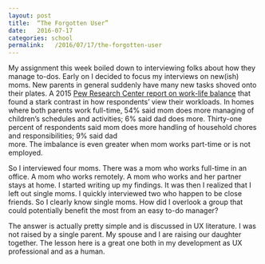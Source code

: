 ```yaml
---
layout: post
title:  “The Forgotten User”
date:   2016-07-17
categories: school
permalink:   /2016/07/17/the-forgotten-user
---
```


My assignment this week boiled down to interviewing folks about how they manage to-dos. Early on I decided to focus my interviews on new(ish) moms. New parents in general suddenly have many new tasks shoved onto their plates. A 2015
[Pew Research Center report on work-life balance](http://www.pewsocialtrends.org/2015/11/04/raising-kids-and-running-a-household-how-working-parents-share-the-load/) that found a stark contrast in how respondents’ view their workloads. In homes where both parents work full-time, 54% said mom does more managing of children’s schedules and activities; 6% said dad does more. Thirty-one percent of respondents said mom does more handling of household chores and responsibilities; 9% said dad  
more. The imbalance is even greater when mom works part-time or is not employed.

So I interviewed four moms. There was a mom who works full-time in an office. A mom who works remotely. A mom who works and her partner stays at home. I started writing up my findings. It was then I realized that I left out single moms. I quickly interviewed two who happen to be close friends. So I clearly know single moms. How did I overlook a group that could potentially benefit the most from an easy to-do manager?

The answer is actually pretty simple and is discussed in UX literature. I was not raised by a single parent. My spouse and I are raising our daughter together. The lesson here is a great one both in my development as UX professional and as a human.  